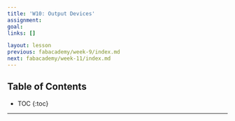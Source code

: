 ```yaml
---
title: 'W10: Output Devices'
assignment:
goal:
links: []

layout: lesson
previous: fabacademy/week-9/index.md
next: fabacademy/week-11/index.md
---
```


## Table of Contents

* TOC
{:toc}

---
